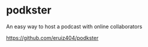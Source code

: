 # podkster
An easy way to host a podcast with online collaborators

https://github.com/eruiz404/podkster

